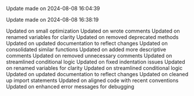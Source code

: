 
Update made on 2024-08-08 16:04:39

Update made on 2024-08-08 16:38:19

Updated on small optimization
Updated on wrote comments
Updated on renamed variables for clarity
Updated on removed deprecated methods
Updated on updated documentation to reflect changes
Updated on consolidated similar functions
Updated on added more descriptive comments
Updated on removed unnecessary comments
Updated on streamlined conditional logic
Updated on fixed indentation issues
Updated on renamed variables for clarity
Updated on streamlined conditional logic
Updated on updated documentation to reflect changes
Updated on cleaned up import statements
Updated on aligned code with recent conventions
Updated on enhanced error messages for debugging